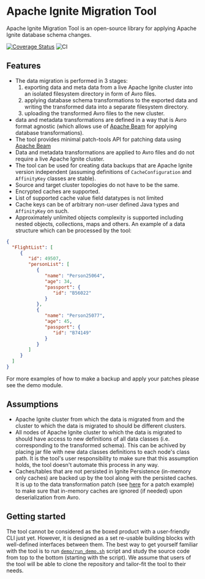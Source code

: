 # Apache Ignite Migration Tool

Apache Ignite Migration Tool is an open-source library for applying Apache Ignite database schema changes.

[![Coverage Status](http://codecov.io/github/Alliedium/ignite-migration-tool/coverage.svg?branch=main)](http://codecov.io/github/Alliedium/ignite-migration-tool?branch=main)
![CI](https://github.com/Alliedium/ignite-migration-tool/actions/workflows/main.yml/badge.svg)

## Features
 - The data migration is performed in 3 stages:
   1. exporting data and meta data from a live Apache Ignite cluster into an isolated filesystem directory in form of Avro files.
   2. applying database schema transformations to the exported data and writing the transformed data into a separate filesystem directory.
   3. uploading the transformed Avro files to the new cluster.
 - data and metadata transformations are defined in a way that is Avro format agnostic (which allows use of [Apache Beam](https://beam.apache.org/) for applying database transformations).
 - The tool provides minimal patch-tools API for patching data using [Apache Beam](https://beam.apache.org/)
 - Data and metadata transformations are applied to Avro files and do not require a live Apache Ignite cluster.
 - The tool can be used for creating data backups that are Apache Ignite version independent (assuming definitions of `CacheConfiguration` and `AffinityKey` classes are stable).
 - Source and target cluster topologies do not have to be the same.
 - Encrypted caches are supported.
 - List of supported cache value field datatypes is not limited
 - Cache keys can be of arbitrary non-user defined Java types and `AffinityKey` on such.
 - Approximately unlimited objects complexity is supported including nested objects, collections, maps and others.
   An example of a data structure which can be processed by the tool:
 ```json
{
   "FlightList": [
      {
         "id": 49507,
         "personList": [
            {
               "name": "Person25064",
               "age": 34,
               "passport": {
                  "id": "B56022"
               }
            },
            {
               "name": "Person25077",
               "age": 45,
               "passport": {
                  "id": "B74149"
               }
            }
         ]
      }
   ]
}
   ```
   For more examples of how to make a backup and apply your patches please see the demo module.


## Assumptions
 - Apache Ignite cluster from which the data is migrated from and the cluster to which the data is migrated to should be different clusters.
 - All nodes of Apache Ignite cluster to which the data is migrated to should have access to new definitions of all data classes (i.e. corresponding to the transformed schema). This can be achived by placing jar file with new data classes definitions to each node's class path. It is the tool's user responsibility to make sure that this assumption holds, the tool doesn't automate this process in any way.
 - Caches/tables that are not persisted in Ignite Persistence (in-memory only caches) are backed up by the tool along with the persisted caches. It is up to the data transformation patch (see [here](https://github.com/Alliedium/ignite-migration-tool/blob/main/products/demo/src/main/java/org/alliedium/ignite/migration/patches/AlterCachesDemoPatch.java) for a patch example) to make sure that in-memory caches are ignored (if needed) upon deserialization from Avro.


## Getting started
The tool cannot be considered as the boxed product with a user-friendly CLI just yet. However, it is designed as a set re-usable building blocks with well-defined interfaces between them. The best way to get yourself familiar with the tool is to run [`demo/run_demo.sh`](https://github.com/Alliedium/ignite-migration-tool/blob/main/products/demo/run_demo.sh) script and study the source code from top to the bottom (starting with the script). We assume that users of the tool will be able to clone the repository and tailor-fit the tool to their needs.
